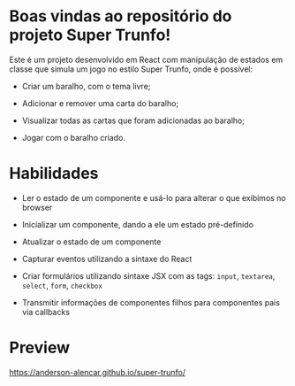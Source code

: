 # Boas vindas ao repositório do projeto Super Trunfo!

Este é um projeto desenvolvido em React com manipulação de estados em classe que simula um jogo no estilo Super Trunfo, onde é possível:

  * Criar um baralho, com o tema livre;

  * Adicionar e remover uma carta do baralho;

  * Visualizar todas as cartas que foram adicionadas ao baralho;

  * Jogar com o baralho criado.

# Habilidades
  * Ler o estado de um componente e usá-lo para alterar o que exibimos no browser

  * Inicializar um componente, dando a ele um estado pré-definido

  * Atualizar o estado de um componente

  * Capturar eventos utilizando a sintaxe do React

  * Criar formulários utilizando sintaxe JSX com as tags: `input`, `textarea`, `select`, `form`, `checkbox`

  * Transmitir informações de componentes filhos para componentes pais via callbacks

# Preview
https://anderson-alencar.github.io/super-trunfo/
